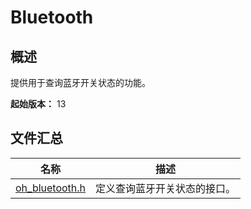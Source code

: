 # Bluetooth

<!--Kit: Connectivity Kit-->
<!--Subsystem: Communication-->
<!--Owner: @enjoy_sunshine-->
<!--Designer: @chengguohong; @tangjia15-->
<!--Tester: @wangfeng517-->
<!--Adviser: @zhang_yixin13-->

## 概述

提供用于查询蓝牙开关状态的功能。

**起始版本：** 13
## 文件汇总

| 名称 | 描述 |
| -- | -- |
| [oh_bluetooth.h](capi-oh-bluetooth-h.md) | 定义查询蓝牙开关状态的接口。 |
